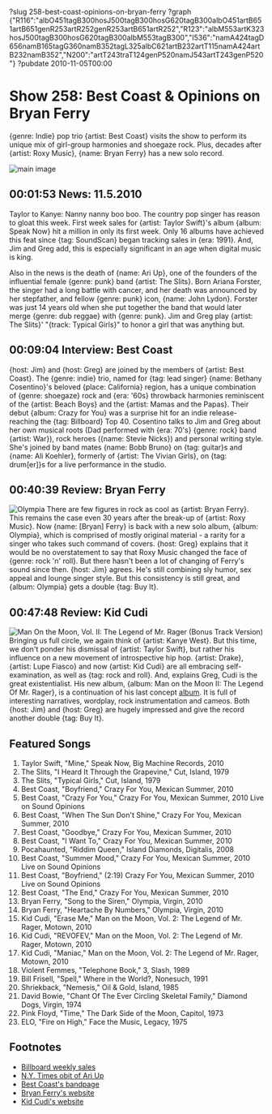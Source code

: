 ?slug 258-best-coast-opinions-on-bryan-ferry
?graph {"R116":"albO451tagB300hosJ500tagB300hosG620tagB300albO451artB651artB651genR253artR252genR253artB651artR252","R123":"albM553artK323hosJ500tagB300hosG620tagB300albM553tagB300","I536":"namA424tagD656namB165tagG360namB352tagL325albC621artB232artT115namA424artB232namB352","N200":"artT243traT124genP520namJ543artT243genP520"}
?pubdate 2010-11-05T00:00

# Show 258: Best Coast & Opinions on Bryan Ferry
{genre: Indie} pop trio {artist: Best Coast} visits the show to perform its unique mix of girl-group harmonies and shoegaze rock. Plus, decades after {artist: Roxy Music}, {name: Bryan Ferry} has a new solo record.

![main image](http://static.soundopinions.org/images/2010/bestcoast.jpg)

## 00:01:53 News: 11.5.2010
Taylor to Kanye: Nanny nanny boo boo. The country pop singer has reason to gloat this week. First week sales for {artist: Taylor Swift}'s album {album: Speak Now} hit a million in only its first week. Only 16 albums have achieved this feat since {tag: SoundScan} began tracking sales in {era: 1991}. And, Jim and Greg add, this is especially significant in an age when digital music is king.

Also in the news is the death of {name: Ari Up}, one of the founders of the influential female {genre: punk} band {artist: The Slits}. Born Ariana Forster, the singer had a long battle with cancer, and her death was announced by her stepfather, and fellow {genre: punk} icon, {name: John Lydon}. Forster was just 14 years old when she put together the band that would later merge {genre: dub reggae} with {genre: punk}. Jim and Greg play {artist: The Slits}' "{track: Typical Girls}" to honor a girl that was anything but.

## 00:09:04 Interview: Best Coast
{host: Jim} and {host: Greg} are joined by the members of {artist: Best Coast}. The {genre: indie} trio, named for {tag: lead singer} {name: Bethany Cosentino}'s beloved {place: California} region, has a unique combination of {genre: shoegaze} rock and {era: '60s} throwback harmonies reminiscent of the {artist: Beach Boys} and the {artist: Mamas and the Papas}. Their debut {album: Crazy for You} was a surprise hit for an indie release-reaching the {tag: Billboard} Top 40. Cosentino talks to Jim and Greg about her own musical roots (Dad performed with {era: 70's} {genre: rock} band {artist: War}), rock heroes ({name: Stevie Nicks}) and personal writing style. She's joined by band mates {name: Bobb Bruno} on {tag: guitar}s and {name: Ali Koehler}, formerly of {artist: The Vivian Girls}, on {tag: drum[er]}s for a live performance in the studio. 

## 00:40:39 Review: Bryan Ferry
![Olympia](http://is5.mzstatic.com/image/thumb/Music7/v4/f0/74/78/f074786b-3d66-76a5-52ea-68145fe981bf/source/600x600bb.jpg "14139137/1021793471")
There are few figures in rock as cool as {artist: Bryan Ferry}. This remains the case even 30 years after the break-up of {artist: Roxy Music}. Now {name: [Bryan] Ferry} is back with a new solo album, {album: Olympia}, which is comprised of mostly original material - a rarity for a singer who takes such command of covers. {host: Greg} explains that it would be no overstatement to say that Roxy Music changed the face of {genre: rock 'n' roll}. But there hasn't been a lot of changing of Ferry's sound since then. {host: Jim} agrees. He's still combining sly humor, sex appeal and lounge singer style. But this consistency is still great, and {album: Olympia} gets a double {tag: Buy It}.

## 00:47:48 Review: Kid Cudi
![Man On the Moon, Vol. II: The Legend of Mr. Rager (Bonus Track Version)](http://is3.mzstatic.com/image/thumb/Music/v4/53/73/6d/53736dca-1a5c-0ad3-9be9-d5e83cbef9f3/source/600x600bb.jpg "273058501/399175175")
Bringing us full circle, we again think of {artist: Kanye West}. But this time, we don't ponder his dismissal of {artist: Taylor Swift}, but rather his influence on a new movement of introspective hip hop. {artist: Drake}, {artist: Lupe Fiasco} and now {artist: Kid Cudi} are all embracing self-examination, as well as {tag: rock and roll}. And, explains Greg, Cudi is the great existentialist. His new album, {album: Man on the Moon II: The Legend Of Mr. Rager}, is a continuation of his last concept [album](/show/200/review/Kidcudi). It is full of interesting narratives, wordplay, rock instrumentation and cameos. Both {host: Jim} and {host: Greg} are hugely impressed and give the record another double {tag: Buy It}.

## Featured Songs
1. Taylor Swift, "Mine," Speak Now, Big Machine Records, 2010
2. The Slits, "I Heard It Through the Grapevine," Cut, Island, 1979
3. The Slits, "Typical Girls," Cut, Island, 1979
4. Best Coast, "Boyfriend," Crazy For You, Mexican Summer, 2010
5. Best Coast, "Crazy For You," Crazy For You, Mexican Summer, 2010 Live on Sound Opinions
6. Best Coast, "When The Sun Don't Shine," Crazy For You, Mexican Summer, 2010
7. Best Coast, "Goodbye," Crazy For You, Mexican Summer, 2010
8. Best Coast, "I Want To," Crazy For You, Mexican Summer, 2010
9. Pocahaunted, "Riddim Queen," Island Diamonds, Digitalis, 2008
10. Best Coast, "Summer Mood," Crazy For You, Mexican Summer, 2010 Live on Sound Opinions
11. Best Coast, "Boyfriend," (2:19) Crazy For You, Mexican Summer, 2010 Live on Sound Opinions
12. Best Coast, "The End," Crazy For You, Mexican Summer, 2010
13. Bryan Ferry, "Song to the Siren," Olympia, Virgin, 2010
14. Bryan Ferry, "Heartache By Numbers," Olympia, Virgin, 2010
15. Kid Cudi, "Erase Me," Man on the Moon, Vol. 2: The Legend of Mr. Rager, Motown, 2010
16. Kid Cudi, "REVOFEV," Man on the Moon, Vol. 2: The Legend of Mr. Rager, Motown, 2010
17. Kid Cudi, "Maniac," Man on the Moon, Vol. 2: The Legend of Mr. Rager, Motown, 2010
18. Violent Femmes, "Telephone Book," 3, Slash, 1989
19. Bill Frisell, "Spell," Where in the World?, Nonesuch, 1991
20. Shriekback, "Nemesis," Oil & Gold, Island, 1985
21. David Bowie, "Chant Of The Ever Circling Skeletal Family," Diamond Dogs, Virgin, 1974
22. Pink Floyd, "Time," The Dark Side of the Moon, Capitol, 1973
23. ELO, "Fire on High," Face the Music, Legacy, 1975

## Footnotes
- [Billboard weekly sales](http://www.billboard.com/news/taylor-swift-debuts-10-speak-now-songs-on-1004125431.story?tag=hpfeed#/news/taylor-swift-sells-over-1-million-in-record-1004125158.story)
- [N.Y. Times obit of Ari Up](http://www.nytimes.com/2010/10/22/arts/music/22ariup.html)
- [Best Coast's bandpage](www.bestcoast.us/‎)
- [Bryan Ferry's website](http://www.bryanferry.com/)
- [Kid Cudi's website](http://www.kidcudi.com/)
